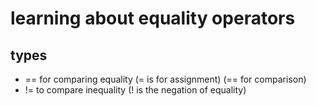 # learning about equality operators

## types
- == for comparing equality (= is for assignment) (== for comparison)
- != to compare inequality (! is the negation of equality)
